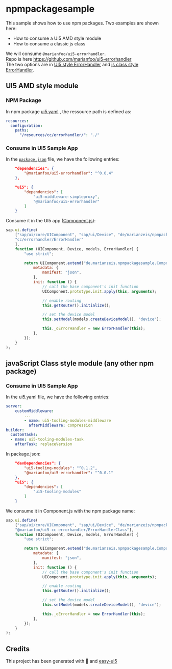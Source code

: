# npmpackagesample

This sample shows how to use npm packages.
Two examples are shown here:
- How to consume a UI5 AMD style module
- How to consume a classic js class

We will consume `@marianfoo/ui5-errorhandler`.  
Repo is here https://github.com/marianfoo/ui5-errorhandler  
The two options are in [UI5 style ErrorHandler](https://github.com/marianfoo/ui5-errorhandler/blob/main/ErrorHandler.js) and [js class style ErrorHandler](https://github.com/marianfoo/ui5-errorhandler/blob/main/ErrorHandlerClass.js).


## UI5 AMD style module

### NPM Package

In npm package [ui5.yaml](https://github.com/marianfoo/ui5-errorhandler/blob/main/ui5.yaml) , the ressource path is defined as:

```yaml
resources:
  configuration:
    paths:
      "/resources/cc/errorhandler/": "./"
```

### Consume in UI5 Sample App

In the [`package.json`](https://github.com/marianfoo/ui5-errorhandler-sample/blob/main/package.json) file, we have the following entries:

```json
    "dependencies": {
        "@marianfoo/ui5-errorhandler": "^0.0.4"
    },
```

```json
    "ui5": {
        "dependencies": [
            "ui5-middleware-simpleproxy",
            "@marianfoo/ui5-errorhandler"
        ]
    }
```

Consume it in the UI5 app ([Component.js](https://github.com/marianfoo/ui5-errorhandler-sample/blob/main/uimoduleui5/webapp/Component.js)):

```js
sap.ui.define(
    ["sap/ui/core/UIComponent", "sap/ui/Device", "de/marianzeis/npmpackagesample/model/models", 
    "cc/errorhandler/ErrorHandler"
    ],
    function (UIComponent, Device, models, ErrorHandler) {
        "use strict";

        return UIComponent.extend("de.marianzeis.npmpackagesample.Component", {
            metadata: {
                manifest: "json",
            },
            init: function () {
                // call the base component's init function
                UIComponent.prototype.init.apply(this, arguments);

                // enable routing
                this.getRouter().initialize();

                // set the device model
                this.setModel(models.createDeviceModel(), "device");

                this._oErrorHandler = new ErrorHandler(this);
            },
        });
    }
);
```


## javaScript Class style module (any other npm package)

### Consume in UI5 Sample App

In the ui5.yaml file, we have the following entries:

```yaml
server:
    customMiddleware:
        ...
        - name: ui5-tooling-modules-middleware
          afterMiddleware: compression
builder:
  customTasks:
  - name: ui5-tooling-modules-task
    afterTask: replaceVersion
```

In package.json:

```json
    "devDependencies": {
        "ui5-tooling-modules": "^0.1.2",
        "@marianfoo/ui5-errorhandler": "^0.0.1"
    },
    "ui5": {
        "dependencies": [
            "ui5-tooling-modules"
        ]
    }
```

We consume it in Component.js with the npm package name:

```js
sap.ui.define(
    ["sap/ui/core/UIComponent", "sap/ui/Device", "de/marianzeis/npmpackagesample/model/models", 
    "@marianfoo/ui5-cc-errorhandler/ErrorHandlerClass"],
    function (UIComponent, Device, models, ErrorHandler) {
        "use strict";

        return UIComponent.extend("de.marianzeis.npmpackagesample.Component", {
            metadata: {
                manifest: "json",
            },
            init: function () {
                // call the base component's init function
                UIComponent.prototype.init.apply(this, arguments);

                // enable routing
                this.getRouter().initialize();

                // set the device model
                this.setModel(models.createDeviceModel(), "device");

                this._oErrorHandler = new ErrorHandler(this);
            },
        });
    }
);
```
## Credits

This project has been generated with 💙 and [easy-ui5](https://github.com/SAP)

